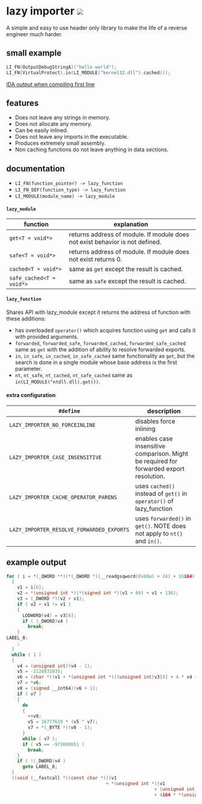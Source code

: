 # lazy importer [![](https://img.shields.io/badge/version-2.0.1-green.svg)]()

A simple and easy to use header only library to make the life of a reverse engineer much harder.

## small example

```cpp
LI_FN(OutputDebugStringA)("hello world");
LI_FN(VirtualProtect).in(LI_MODULE("kernel32.dll").cached());
```

[IDA output when compiling first line](#example-output)

## features

- Does not leave any strings in memory.
- Does not allocate any memory.
- Can be easily inlined.
- Does not leave any imports in the executable.
- Produces extremely small assembly.
- Non caching functions do not leave anything in data sections.

## documentation

- `LI_FN(function_pointer) -> lazy_function`
- `LI_FN_DEF(function_type) -> lazy_function`
- `LI_MODULE(module_name) -> lazy_module`

#### **`lazy_module`**

| function                 | explanation                                                                  |
| ------------------------ | ---------------------------------------------------------------------------- |
| `get<T = void*>`         | returns address of module. If module does not exist behavior is not defined. |
| `safe<T = void*>`        | returns address of module. If module does not exist returns 0.               |
| `cached<T = void*>`      | same as `get` except the result is cached.                                   |
| `safe_cached<T = void*>` | same as `safe` except the result is cached.                                  |

#### **`lazy_function`**

Shares API with lazy_module except it returns the address of function with these additions:

- has overloaded `operator()` which acquires function using `get` and calls it
  with provided arguments.
- `forwarded`, `forwarded_safe`, `forwarded_cached`, `forwarded_safe_cached` same as `get` with the addition of ability to resolve forwarded exports.
- `in`, `in_safe`, `in_cached`, `in_safe_cached` same functionality as `get`, but the search is done in a single module whose base address is the first parameter.
- `nt`, `nt_safe`, `nt_cached`, `nt_safe_cached` same as `in(LI_MODULE("ntdll.dll).get())`.

#### extra configuration

| `#define`                                 | description                                                                             |
| ----------------------------------------- | --------------------------------------------------------------------------------------- |
| `LAZY_IMPORTER_NO_FORCEINLINE`            | disables force inlining                                                                 |
| `LAZY_IMPORTER_CASE_INSENSITIVE`          | enables case insensitive comparison. Might be required for forwarded export resolution. |
| `LAZY_IMPORTER_CACHE_OPERATOR_PARENS`     | uses `cached()` instead of `get()` in `operator()` of lazy_function                     |
| `LAZY_IMPORTER_RESOLVE_FORWARDED_EXPORTS` | uses `forwarded()` in `get()`. NOTE does not apply to `nt()` and `in()`.                |

## example output

```c
for ( i = *(_QWORD **)(*(_QWORD *)(__readgsqword(0x60u) + 24) + 16i64); ; i = (_QWORD *)*i )
  {
    v1 = i[6];
    v2 = *(unsigned int *)(*(signed int *)(v1 + 60) + v1 + 136);
    v3 = (_DWORD *)(v2 + v1);
    if ( v2 + v1 != v1 )
    {
      LODWORD(v4) = v3[6];
      if ( (_DWORD)v4 )
        break;
    }
LABEL_8:
    ;
  }
  while ( 1 )
  {
    v4 = (unsigned int)(v4 - 1);
    v5 = -2128831035;
    v6 = (char *)(v1 + *(unsigned int *)((unsigned int)v3[8] + 4 * v4 + v1));
    v7 = *v6;
    v8 = (signed __int64)(v6 + 1);
    if ( v7 )
    {
      do
      {
        ++v8;
        v5 = 16777619 * (v5 ^ v7);
        v7 = *(_BYTE *)(v8 - 1);
      }
      while ( v7 );
      if ( v5 == -973690651 )
        break;
    }
    if ( !(_DWORD)v4 )
      goto LABEL_8;
  }
  ((void (__fastcall *)(const char *))(v1
                                     + *(unsigned int *)(v1
                                                       + (unsigned int)v3[7]
                                                       + 4i64 * *(unsigned __int16 *)(v1 + (unsigned int)v3[9] + 2 * v4))))("hello world");
```
